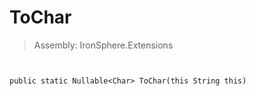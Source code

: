 ﻿

# ToChar

> Assembly: IronSphere.Extensions



```


public static Nullable<Char> ToChar(this String this)
```